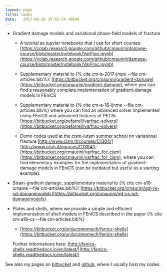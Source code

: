 ```yaml
---
layout: page
title: codes
date:   2017-08-26 19:02:34 +0800
---
```

- Gradient damage models and variational phase-field models of fracture
    
    - A tutorial as jupyter notebooks that I use for short courses: [https://colab.research.google.com/github/cmaurini/damage-course/blob/master/notebook/VarFrac.ipynb](https://colab.research.google.com/github/cmaurini/damage-course/blob/master/notebook/VarFrac.ipynb)
  
    - Supplementary material to {% cite cm-a-2017-jmps --file cm-articles.bib%}:
        [https://bitbucket.org/cmaurini/gradient-damage](https://bitbucket.org/cmaurini/gradient-damage),
      where  you can find  a reasonably complete implementation of gradient-damage models in FEniCS

    - Supplementary material to {% cite cm-a-16-ijnme --file cm-articles.bib%} where you can find an advanced solver implemented using FEniCS and advanced features of PETSc [https://bitbucket.org/pefarrell/varfrac-solvers](https://bitbucket.org/pefarrell/varfrac-solvers)

    - Demo codes used at the cism-iutam summer school on variational fracture [http://www.cism.it/courses/C1304/](http://www.cism.it/courses/C1304/):
        [https://bitbucket.org/cmaurini/varfrac_for_cism](https://bitbucket.org/cmaurini/varfrac_for_cism),
      where you can find elementary examples for the implementation of gradient-damage models in FEniCS (can be outdated but useful as a starting example).


- Strain-gradient damage, supplementary material to {% cite cm-a18-cmame --file cm-articles.bib%}: [https://bitbucket.org/cmaurini/gd-vs-sd-damagemodels](https://bitbucket.org/cmaurini/gd-vs-sd-damagemodels)

- Plates and shells, where we provide a simple and efficient implementation of shell models in FEniCS described in the paper {% cite cm-a19-cs --file cm-articles.bib%}

    - [https://bitbucket.org/unilucompmech/fenics-shells](https://bitbucket.org/unilucompmech/fenics-shells)

  Further informations here: [http://fenics-shells.readthedocs.io/en/latest/](http://fenics-shells.readthedocs.io/en/latest/)

See also my pages on [bitbucket](https://bitbucket.org/cmaurini/) and [github](https://github.com/cmaurini), where I usually host my codes.